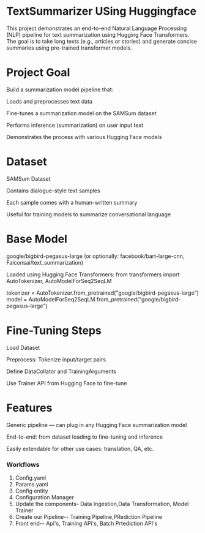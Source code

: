 # TextSummarizer USing Huggingface

This project demonstrates an end-to-end Natural Language Processing (NLP) pipeline for text summarization using Hugging Face Transformers. The goal is to take long texts (e.g., articles or stories) and generate concise summaries using pre-trained transformer models.

# Project Goal
Build a summarization model pipeline that:

Loads and preprocesses text data

Fine-tunes a summarization model on the SAMSum dataset

Performs inference (summarization) on user input text

Demonstrates the process with various Hugging Face models

# Dataset
SAMSum Dataset

Contains dialogue-style text samples

Each sample comes with a human-written summary

Useful for training models to summarize conversational language

# Base Model
google/bigbird-pegasus-large (or optionally: facebook/bart-large-cnn, Falconsai/text_summarization)

Loaded using Hugging Face Transformers:
from transformers import AutoTokenizer, AutoModelForSeq2SeqLM

tokenizer = AutoTokenizer.from_pretrained("google/bigbird-pegasus-large")
model = AutoModelForSeq2SeqLM.from_pretrained("google/bigbird-pegasus-large")

# Fine-Tuning Steps
Load Dataset

Preprocess: Tokenize input/target pairs

Define DataCollator and TrainingArguments

Use Trainer API from Hugging Face to fine-tune

# Features
Generic pipeline — can plug in any Hugging Face summarization model

End-to-end: from dataset loading to fine-tuning and inference

Easily extendable for other use cases: translation, QA, etc.

### Workflows 

1. Config.yaml
2. Params.yaml
3. Config entity
4. Configuration Manager
5. Update the components- Data Ingestion,Data Transformation, Model Trainer
6. Create our Pipeline-- Training Pipeline,PRediction Pipeline
7. Front end-- Api's, Training APi's, Batch Prtediction API's

